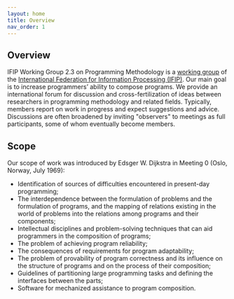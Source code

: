 ```yaml
---
layout: home
title: Overview
nav_order: 1
---
```


<h2>Overview</h2>

IFIP Working Group 2.3 on Programming Methodology is a [working group](https://ifip.hal.science/IFIP-WG) of the [International Federation for Information Processing (IFIP)](http://ifip.org).  Our main goal is to increase programmers’ ability to compose programs. We provide an international forum for discussion and cross-fertilization of ideas between researchers in programming methodology and related fields. Typically, members report on work in progress and expect suggestions and advice. Discussions are often broadened by inviting "observers" to meetings as full participants, some of whom eventually become members.

<h2>Scope</h2>

Our scope of work was introduced by Edsger W. Dijkstra in Meeting 0 (Oslo, Norway, July 1969):
* Identification of sources of difficulties encountered in present-day programming;
* The interdependence between the formulation of problems and the formulation of programs, and the mapping of relations existing in the world of problems into the relations among programs and their components;
* Intellectual disciplines and problem-solving techniques that can aid programmers in the composition of programs;
* The problem of achieving program reliability;
* The consequences of requirements for program adaptability;
* The problem of provability of program correctness and its influence on the structure of programs and on the process of their composition;
* Guidelines of partitioning large programming tasks and defining the interfaces between the parts;
* Software for mechanized assistance to program composition.

